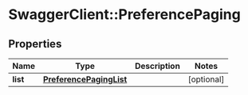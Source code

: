 # SwaggerClient::PreferencePaging

## Properties
Name | Type | Description | Notes
------------ | ------------- | ------------- | -------------
**list** | [**PreferencePagingList**](PreferencePagingList.md) |  | [optional] 


